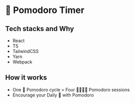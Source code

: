 # 🍅 Pomodoro Timer
## Tech stacks and Why
- React
- TS
- TailwindCSS
- Yarn
- Webpack

## How it works
- One 🥫 Pomodoro cycle = Four 🍅🍅🍅🍅 Pomodoro sessions 
- Encourage your Daily 🍝 with Pomodoro

